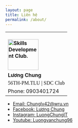 ```yaml
---
layout: page
title: Liên hệ
permalink: /about/
---
```

<table width="350" cellspacing="0" cellpadding="0">
<tbody>
<tr>
<td valign="top"><strong><br /><a href="https://htmlsig.com/t/000001D5RZYM" target="_blank"><img src="https://ci6.googleusercontent.com/proxy/1ad2gtV-FhWX2ZTsvRFaELKYK54pbX2ebqH5NBFO6y5viLllQug6FmVoBoJn65tLrYAVUVSKaq51jRJs4_pDYAnepViUdDVVFn5nP6MnkYd2JNsZTxFgCA0SCeL2RsGpgEPNc47D9iJ9zgB5MUq8iwi-LKynQ0QvDXkVef5wOmEgTHA-mqNdK00HQ44=s0-d-e1-ft#https://htmlsigs.s3.amazonaws.com/logos/files/000/938/201/landscape/13411872_676304309184716_9219746181441720017_o.jpg" alt="Skills Development Club." width="96" height="96" border="0" /></a><br /></strong></td>
</tr>
<tr>
<td valign="top"><strong>Lương Chung</strong></td>
</tr>
<tr>
<td valign="top"><span style="font-family: Verdana;">56TH-PM.TLU |&nbsp;SDC Club</span></td>
</tr>
<tr>
<td valign="top">Phone: 0903401724<br />
</tr>
</tbody>
</table>
<div class="inner">
<ul class="contact">
	<li ><a href="http://gmail.com">Email: Chunglv42@wru.vn</a></li>
	<li ><a href="https://www.facebook.com/L.u.o.n.g.C.h.u.n.g.W.R.U">Facebook: Lương Chung</a></li>
	<li><a href="https://www.instagram.com/luongchung.it">Instagram: LuongChungIT</a></li>
	<li><a href="https://www.youtube.com/user/luongvanchung96">Youtube: Luongvanchung96</a></li>
</ul>					
</div>
